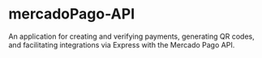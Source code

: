 # mercadoPago-API
An application for creating and verifying payments, generating QR codes, and facilitating integrations via Express with the Mercado Pago API.
